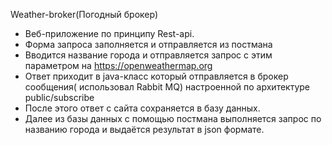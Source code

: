 Weather-broker(Погодный брокер)

- Веб-приложение по принципу Rest-api.
- Форма запроса заполняется и отправляется из постмана
- Вводится название города и отправляется запрос с этим параметром на https://openweathermap.org
- Ответ приходит в java-класс который отправляется в брокер сообщения( использовал Rabbit MQ) настроенной по архитектуре public/subscribe
- После этого ответ с сайта сохраняется в базу данных.
- Далее из базы данных с помощью постмана выполняется запрос по названию города и выдаётся результат в json формате.
